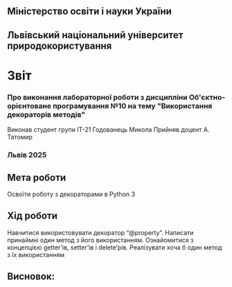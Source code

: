 ## Міністерство освіти і науки України

## Львівський національний університет природокористування
# Звіт 
### Про виконання лабораторної роботи з дисципліни Об'єктно-орієнтоване програмування №10 на тему "Використання декораторів методів"
Виконав студент групи ІТ-21 Годованець Микола
Прийняв доцент А. Татомир
### Львів 2025

## Мета роботи 
Освоїти роботу з декораторами в Python 3


## Хід роботи
Навчитися використовувати декоратор “@property”. Написати принаймні один метод з його використанням. Ознайомитися з концепцією getter’ів, setter’ів і delete’рів. Реалізувати хоча б один метод з їх використанням


## Висновок: 
